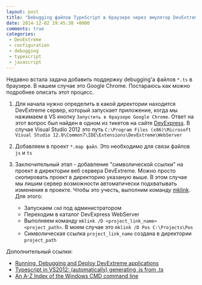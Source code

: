 ```yaml
---
layout: post
title: "Debugging файлов TypeScript в браузере через эмулятор DevExtreme"
date: 2014-12-02 19:45:38 +0000
comments: true
categories: 
 - DevExtreme
 - configuration
 - debugging
 - typescript
 - javascript
---
```

Недавно встала задача добавить поддержку debugging'а файлов ```*.ts``` в браузере. В нашем случае это Google Chrome. 
Постараюсь как можно подробнее описать этот процесс.

1. Для начала нужно определить в какой директории находится DevExtreme сервер, который запускает приложение, когда мы нажимаем в VS кнопку ```Запустить в браузере Google Chrome```. Ответ на этот вопрос был найден в одном из тикетов на сайте [DevExpress](https://www.devexpress.com/Support/Center/Question/Details/Q523956). В случае Visual Studio 2012 это путь ```C:\Program Files (x86)\Microsoft Visual Studio 12.0\Common7\IDE\Extensions\DevExtreme\WebServer ```

2. Добавляем в проект ```*.map файл```. Это необходимо для связи файлов ```js``` и ```ts```

3. Заключительный этап - добавление "символической ссылки" на проект в директории веб сервера DevExtreme. Можно просто скопировать проект в директорию указаную выше. В этом случае мы лишим сервер возможности автоматически подхватывать изменения в проекте. Чтобы это учесть, выполним команду [mklink](http://ss64.com/nt/mklink.html). Для этого:

    * Запускаем ```cmd``` под администратором
    * Переходим в каталог DevExpress WebServer
    * Выполняем команду ```mklink /D <project_link_name> <project_path>```. В моем случае это ```mklink /D Pos C:\Projects\Pos```
    * Символическая ссылка ```project_link_name``` создана в директории ```project_path```

Дополнительный ссылки:

* [Running, Debugging and Deploy DevExtreme applications](http://js.devexpress.com/Documentation/Howto/SPA_Framework/Application_Design/?version=14_1#Running)
* [Typescript in VS2012: (automatically) generating .js from .ts](http://stackoverflow.com/questions/12683820/typescript-in-vs2012-automatically-generating-js-from-ts)
* [An A-Z Index of the Windows CMD command line](http://ss64.com/nt/)